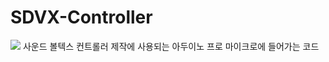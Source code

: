 # SDVX-Controller
<img src="https://img.shields.io/badge/Arduino-00979D?style=flat&logo=Arduino&logoColor=white"/>
사운드 볼텍스 컨트롤러 제작에 사용되는 아두이노 프로 마이크로에 들어가는 코드

